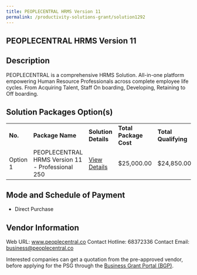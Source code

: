 ```yaml
---
title: PEOPLECENTRAL HRMS Version 11
permalink: /productivity-solutions-grant/solution1292
---
```


## PEOPLECENTRAL HRMS Version 11

## Description

PEOPLECENTRAL is a comprehensive HRMS Solution. All-in-one platform empowering Human Resource Professionals across complete employee life cycles. From Acquiring Talent, Staff On boarding, Developing, Retaining to Off boarding.

## Solution Packages Option(s)

<table>
<tr>
<td><b>No.</b></td>
<td><b>Package Name</b></td>
<td><b>Solution Details</b></td>
<td><b>Total Package Cost</b></td>
<td><b>Total Qualifying</b></td>
</tr>
<tr>
<td>Option 1</td>
<td>PEOPLECENTRAL HRMS Version 11 - Professional 250</td>
<td><a href='https://www.gobusiness.gov.sg/images/psg/Desensitised_PeopleCentral_HRMS_Annex_3_CR_wef_4_Nov_2021_Part_5.pdf'>View Details</a></td>
<td>$25,000.00</td>
<td>$24,850.00</td>
</tr>
</table>

## Mode and Schedule of Payment

 - Direct Purchase

## Vendor Information

 
Web URL: www.peoplecentral.co 
Contact Hotline: 68372336 
Contact Email: business@peoplecentral.co


Interested companies can get a quotation from the pre-approved vendor, before applying for the PSG through the <a href='https://www.businessgrants.gov.sg/'>Business Grant Portal (BGP)</a>.
